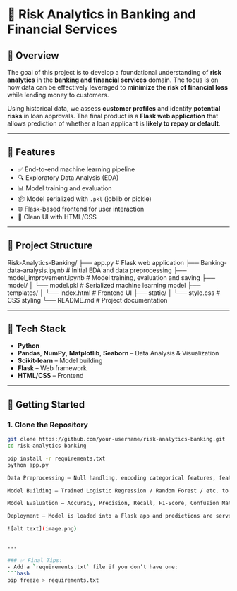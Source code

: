 # 🏦 Risk Analytics in Banking and Financial Services

## 📌 Overview

The goal of this project is to develop a foundational understanding of **risk analytics** in the **banking and financial services** domain. The focus is on how data can be effectively leveraged to **minimize the risk of financial loss** while lending money to customers.

Using historical data, we assess **customer profiles** and identify **potential risks** in loan approvals. The final product is a **Flask web application** that allows prediction of whether a loan applicant is **likely to repay or default**.

---

## 🚀 Features

- ✅ End-to-end machine learning pipeline
- 🔍 Exploratory Data Analysis (EDA)
- 📊 Model training and evaluation
- 📦 Model serialized with `.pkl` (joblib or pickle)
- 🌐 Flask-based frontend for user interaction
- 🎨 Clean UI with HTML/CSS

---

## 📁 Project Structure

Risk-Analytics-Banking/
├── app.py # Flask web application
├── Banking- data-analysis.ipynb # Initial EDA and data preprocessing
├── model_improvement.ipynb # Model training, evaluation and saving
├── model/
│ └── model.pkl # Serialized machine learning model
├── templates/
│ └── index.html # Frontend UI
├── static/
│ └── style.css # CSS styling
└── README.md # Project documentation


---

## 🧠 Tech Stack

- **Python**
- **Pandas**, **NumPy**, **Matplotlib**, **Seaborn** – Data Analysis & Visualization
- **Scikit-learn** – Model building
- **Flask** – Web framework
- **HTML/CSS** – Frontend

---

## 🏁 Getting Started

### 1. Clone the Repository

```bash
git clone https://github.com/your-username/risk-analytics-banking.git
cd risk-analytics-banking

pip install -r requirements.txt
python app.py

Data Preprocessing – Null handling, encoding categorical features, feature scaling

Model Building – Trained Logistic Regression / Random Forest / etc. to predict loan repayment

Model Evaluation – Accuracy, Precision, Recall, F1-Score, Confusion Matrix

Deployment – Model is loaded into a Flask app and predictions are served via web UI

![alt text](image.png)


---

### ✅ Final Tips:
- Add a `requirements.txt` file if you don’t have one:
```bash
pip freeze > requirements.txt
